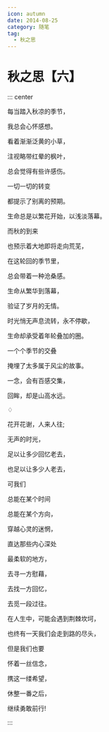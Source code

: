 ```yaml
---
icon: autumn
date: 2014-08-25
category: 随笔
tag:
  - 秋之思
---
```


# 秋之思【六】

::: center

每当踏入秋凉的季节，

我总会心怀感想。

看着渐渐泛黄的小草，

注视略带红晕的枫叶，

总会觉得有些许感伤。

一切一切的转变

都提示了别离的预期。

生命总是以繁花开始，以浅淡落幕。

而秋的到来

也预示着大地即将走向荒芜，

在这轮回的季节里，

总会带着一种沧桑感。

生命从繁华到落幕，

验证了岁月的无情。

时光悄无声息流转，永不停歇，

生命却承受着年轮叠加的圈。

一个个季节的交叠

掩埋了太多属于风尘的故事。

一念，会有百感交集，

回眸，却是山高水远。

♢

花开花谢，人来人往;

无声的时光，

足以让多少回忆老去，

也足以让多少人老去，

可我们

总能在某个时间

总能在某个方向，

穿越心灵的迷惘，

直达那些内心深处

最柔软的地方，

去寻一方慰藉，

去找一方回忆，

去觅一段过往。

在人生中，可能会遇到荆棘坎坷，

也终有一天我们会走到路的尽头，

但是我们也要

怀着一丝信念，

携这一缕希望，

休整一番之后，

继续勇敢前行!

:::
